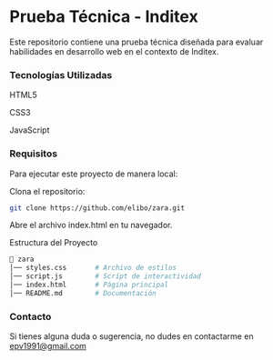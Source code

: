 # Prueba Técnica - Inditex

Este repositorio contiene una prueba técnica diseñada para evaluar habilidades en desarrollo web en el contexto de Inditex.

### Tecnologías Utilizadas

HTML5

CSS3 

JavaScript 

### Requisitos

Para ejecutar este proyecto de manera local:

Clona el repositorio:

```sh
git clone https://github.com/elibo/zara.git
```

Abre el archivo index.html en tu navegador.

Estructura del Proyecto
```sh
📂 zara
│── styles.css       # Archivo de estilos
│── script.js        # Script de interactividad
│── index.html       # Página principal
│── README.md        # Documentación
```

### Contacto

Si tienes alguna duda o sugerencia, no dudes en contactarme en epv1991@gmail.com

